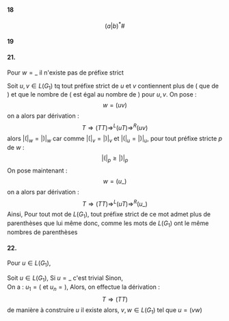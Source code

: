 #### 18
$$(a|b)^{*}\#$$

#### 19

#### 21. 
Pour $w = \_$  il n'existe pas de préfixe strict

Soit $u, v \in L(G_{1})$ tq tout préfixe strict de $u$ et $v$ contiennent plus de $($ que de $)$ et que le nombre de $($ est égal au nombre de $)$ pour $u, v$.
On pose : 
$$w = (uv)$$
on a alors par dérivation : 
$$T \Rightarrow (TT) \Rightarrow^{L} (uT) \Rightarrow^{R} (uv)$$
alors $\left| (\right|_{w} = \left| )\right|_{w}$ car comme $\left| (\right|_{v} = \left| )\right|_{v}$ et $\left| (\right|_{u} = \left| )\right|_{u}$, 
pour tout préfixe stricte $p$ de $w$ : 
$$\left| (\right|_{p} \geq \left| )\right|_{p}$$
On pose maintenant : 
$$w = (u\_)$$
on a alors par dérivation : 
$$T \Rightarrow (TT) \Rightarrow^{L} (uT) \Rightarrow^{R} (u\_)$$
Ainsi, 
Pour tout mot de $L(G_{1})$, tout préfixe strict de ce mot admet plus de parenthèses que lui même donc, comme les mots de $L(G_{1})$ ont le même nombres de parenthèses

#### 22.
Pour $u \in L(G_{1})$, 



Soit $u \in L(G_{1})$,
Si $u =  \_$ c'est trivial
Sinon,  
On a : $u_{1} = ($ et $u_{n} = )$, 
Alors, on effectue la dérivation : 
$$T \Rightarrow (TT)$$
de manière à construire $u$
il existe alors, $v, w \in L(G_{1})$ tel que $u = (vw)$

